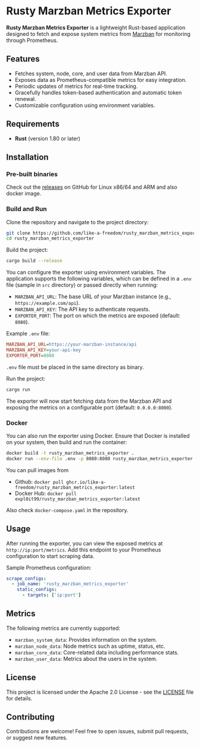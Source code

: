 # Rusty Marzban Metrics Exporter

**Rusty Marzban Metrics Exporter** is a lightweight Rust-based application designed to fetch and expose system metrics from [Marzban](https://github.com/Gozargah/Marzban) for monitoring through Prometheus.

## Features

- Fetches system, node, core, and user data from Marzban API.
- Exposes data as Prometheus-compatible metrics for easy integration.
- Periodic updates of metrics for real-time tracking.
- Gracefully handles token-based authentication and automatic token renewal.
- Customizable configuration using environment variables.

## Requirements

- **Rust** (version 1.80 or later)

## Installation

### Pre-built binaries

Check out the [releases](https://github.com/like-a-freedom/rusty_marzban_metrics_exporter/releases) on GitHub for Linux x86/64 and ARM and also docker image.

### Build and Run

Clone the repository and navigate to the project directory:

```bash
git clone https://github.com/like-a-freedom/rusty_marzban_metrics_exporter.git
cd rusty_marzban_metrics_exporter
```

Build the project:

```bash
cargo build --release
```

You can configure the exporter using environment variables. The application supports the following variables, which can be defined in a `.env` file (sample in `src` directory) or passed directly when running:

- `MARZBAN_API_URL`: The base URL of your Marzban instance (e.g., `https://example.com/api`).
- `MARZBAN_API_KEY`: The API key to authenticate requests.
- `EXPORTER_PORT`: The port on which the metrics are exposed (default: `8080`).

Example `.env` file:

```ini
MARZBAN_API_URL=https://your-marzban-instance/api
MARZBAN_API_KEY=your-api-key
EXPORTER_PORT=8080
```

`.env` file must be placed in the same directory as binary.

Run the project:

```bash
cargo run
```


The exporter will now start fetching data from the Marzban API and exposing the metrics on a configurable port (default: `0.0.0.0:8000`).


### Docker

You can also run the exporter using Docker. Ensure that Docker is installed on your system, then build and run the container:

```bash
docker build -t rusty_marzban_metrics_exporter .
docker run --env-file .env -p 8080:8080 rusty_marzban_metrics_exporter
```
You can pull images from
- Github: `docker pull ghcr.io/like-a-freedom/rusty_marzban_metrics_exporter:latest`
- Docker Hub: `docker pull expl0it99/rusty_marzban_metrics_exporter:latest`

Also check `docker-compose.yaml` in the repository.

## Usage

After running the exporter, you can view the exposed metrics at `http://ip:port/metrics`. Add this endpoint to your Prometheus configuration to start scraping data.

Sample Prometheus configuration:

```yaml
scrape_configs:
  - job_name: 'rusty_marzban_metrics_exporter'
    static_configs:
      - targets: ['ip:port']
```

## Metrics

The following metrics are currently supported:

- `marzban_system_data`: Provides information on the system.
- `marzban_node_data`: Node metrics such as uptime, status, etc.
- `marzban_core_data`: Core-related data including performance stats.
- `marzban_user_data`: Metrics about the users in the system.

## License

This project is licensed under the Apache 2.0 License - see the [LICENSE](LICENSE) file for details.

## Contributing

Contributions are welcome! Feel free to open issues, submit pull requests, or suggest new features.
